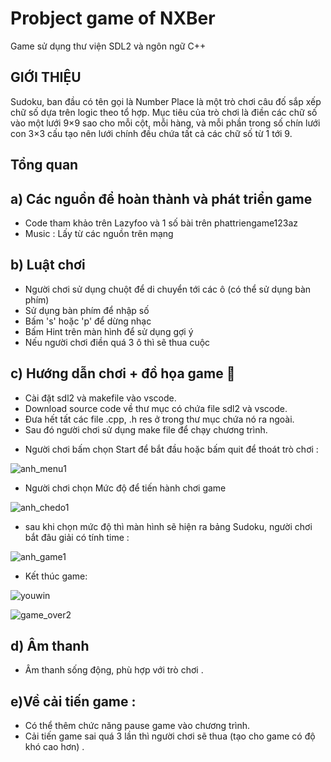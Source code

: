 # Probject game of NXBer
Game sử dụng thư viện SDL2 và ngôn ngữ C++ 


## GIỚI THIỆU
 Sudoku, ban đầu có tên gọi là Number Place là một trò chơi câu đố sắp xếp chữ số dựa trên logic theo tổ hợp. Mục tiêu của trò chơi là điền các chữ số vào một lưới 9×9 sao cho mỗi cột, mỗi hàng, và mỗi phần trong số chín lưới con 3×3 cấu tạo nên lưới chính đều chứa tất cả các chữ số từ 1 tới 9.
 
 ## Tổng quan
a) Các nguồn để hoàn thành và phát triển game 
--
 - Code tham khảo trên Lazyfoo và 1 số bài trên phattriengame123az
 - Music : Lấy từ các nguồn trên mạng
  
b) Luật chơi
--
 - Người chơi sử dụng chuột để di chuyển tới các ô (có thể sử dụng bàn phím) 
 - Sử dụng bàn phím để nhập số 
 - Bấm 's' hoặc 'p' để dừng nhạc
 - Bấm Hint trên màn hình để sử dụng gợi ý 
 - Nếu người chơi điền quá 3 ô thì sẽ thua cuộc 
 


c) Hướng dẫn chơi + đồ họa game 💯
--
- Cài đặt sdl2 và makefile vào vscode.
- Download source code về thư mục có chứa file sdl2 và vscode.
- Đưa hết tất các file .cpp, .h res ở trong thư mục chứa nó ra ngoài.
- Sau đó người chơi sử dụng make file để chạy chương trình.
* Người chơi bấm chọn Start để bắt đầu hoặc bấm quit để thoát trò chơi : 

![anh_menu1](https://user-images.githubusercontent.com/125589612/235361887-afdb204e-3fe8-4b5a-b906-f6ffb5f83ef6.png)
* Người chơi chọn Mức độ để tiến hành chơi game 

![anh_chedo1](https://user-images.githubusercontent.com/125589612/235335444-8839af7e-0582-41c6-91b6-f42f5be72ae1.png)
* sau khi chọn mức độ thì màn hình sẽ hiện ra bảng Sudoku, người chơi bắt đâu giải có tính time : 

![anh_game1](https://user-images.githubusercontent.com/125589612/235335454-5acee027-fb53-4ee3-aa42-aa43610649f6.png)
* Kết thúc game:

 ![youwin](https://user-images.githubusercontent.com/125589612/235683983-41e65b14-8831-4d18-a3b9-253a65c70d86.png)


 ![game_over2](https://user-images.githubusercontent.com/125589612/235335456-59a52d6a-f714-4984-a2aa-cb870317c667.png)




d) Âm thanh
--
 - Âm thanh sống động, phù hợp với trò chơi . 

e)Về cải tiến game :
--
 - Có thể thêm chức năng pause game vào chương trình. 
 - Cải tiến game sai quá 3 lần thì người chơi sẽ thua (tạo cho game có độ khó cao hơn) .
 
